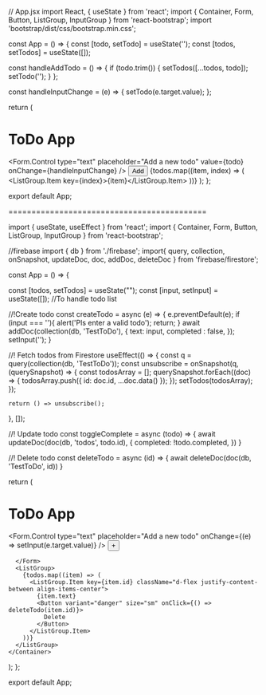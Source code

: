 // App.jsx
import React, { useState } from 'react';
import { Container, Form, Button, ListGroup, InputGroup } from 'react-bootstrap';
import 'bootstrap/dist/css/bootstrap.min.css';

const App = () => {
  const [todo, setTodo] = useState('');
  const [todos, setTodos] = useState([]);

  const handleAddTodo = () => {
    if (todo.trim()) {
      setTodos([...todos, todo]);
      setTodo('');
    }
  };

  const handleInputChange = (e) => {
    setTodo(e.target.value);
  };

  return (
    <Container className="mt-4">
      <h1>ToDo App</h1>
      <InputGroup className="mb-3">
        <Form.Control
          type="text"
          placeholder="Add a new todo"
          value={todo}
          onChange={handleInputChange}
        />
        <Button variant="primary" onClick={handleAddTodo}>
          Add
        </Button>
      </InputGroup>
      <ListGroup>
        {todos.map((item, index) => (
          <ListGroup.Item key={index}>{item}</ListGroup.Item>
        ))}
      </ListGroup>
    </Container>
  );
};

export default App;



===========================================

import { useState, useEffect } from 'react';
import { Container, Form, Button, ListGroup, InputGroup } from 'react-bootstrap';

//firebase
import { db } from './firebase';
import{
  query,
  collection,
  onSnapshot,
  updateDoc,
  doc,
  addDoc,
  deleteDoc
} from 'firebase/firestore';


const App = () => {

  const [todos, setTodos] = useState("");
  const [input, setInput] = useState([]);  //To handle todo list


  //!Create todo
  const createTodo = async (e) => {
    e.preventDefault(e);
    if (input === ''){
      alert('Pls enter a valid todo');
      return;
    }
    await addDoc(collection(db, 'TestToDo'), {
      text: input,
      completed : false,
    });
    setInput('');
  }

  //! Fetch todos from Firestore
  useEffect(() => {
    const q = query(collection(db, 'TestToDo'));
    const unsubscribe = onSnapshot(q, (querySnapshot) => {
      const todosArray = [];
      querySnapshot.forEach((doc) => {
        todosArray.push({ id: doc.id, ...doc.data() });
      });
      setTodos(todosArray);
    });

    return () => unsubscribe();
  }, []);

  //! Update todo
  const toggleComplete = async (todo) => {
    await updateDoc(doc(db, 'todos', todo.id), {
      completed: !todo.completed,
    })
  }

  //! Delete todo
  const deleteTodo = async (id) => {
    await deleteDoc(doc(db, 'TestToDo', id))
  }

  

  return (
    <Container className="mt-4">
      <h1>ToDo App</h1>
      <Form onSubmit={createTodo}>
      <InputGroup className="mb-3">
        <Form.Control
          type="text"
          placeholder="Add a new todo"
          onChange={(e) => setInput(e.target.value)}
        />
        <Button variant="dark" type='submit' >
          +
        </Button>
      </InputGroup>
      
      </Form>
      <ListGroup>
        {todos.map((item) => (
          <ListGroup.Item key={item.id} className="d-flex justify-content-between align-items-center">
            {item.text}
            <Button variant="danger" size="sm" onClick={() => deleteTodo(item.id)}>
              Delete
            </Button>
          </ListGroup.Item>
        ))}
      </ListGroup>
    </Container>
  );
};

export default App;

